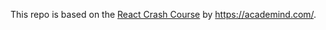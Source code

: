 This repo is based on the [React Crash Course](https://youtu.be/Dorf8i6lCuk) by https://academind.com/.